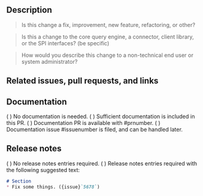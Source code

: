 <!-- Thank you for submitting a pull request! Find more information in our development guide at https://github.com/trinodb/trino/blob/master/.github/DEVELOPMENT.md and contact us on #dev in Slack. -->

## Description

<!-- Elaborate beyond the title of the PR as necessary to help the reviewers and maintainers.-->

<!-- Answer the following questions to help reviewers and maintainers
understand this PR's scope at a glance:
-->

> Is this change a fix, improvement, new feature, refactoring, or other?

> Is this a change to the core query engine, a connector, client library, or the SPI interfaces? (be specific)

> How would you describe this change to a non-technical end user or system administrator?

## Related issues, pull requests, and links

<!-- List any issues fixed by this PR, and provide links to other related PRs, upstream release notes, and other useful resources. For example:
* Fixes #issuenumber
* Related documentation in #issuenumber
* [Some release notes](http://usefulinfo.example.com)
-->

<!-- The following sections are filled in by the maintainer with input from the contributor:
Use :white_check_mark: or (x) to signal selection.
-->

## Documentation

( ) No documentation is needed.
( ) Sufficient documentation is included in this PR.
( ) Documentation PR is available with #prnumber.
( ) Documentation issue #issuenumber is filed, and can be handled later.

## Release notes

( ) No release notes entries required.
( ) Release notes entries required with the following suggested text:

```markdown
# Section
* Fix some things. ({issue}`5678`)
```
